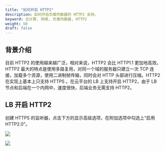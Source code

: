 ```yaml
---
title: "如何开启 HTTP2"
description: 如何开启负载均衡器的 HTTP2 支持。
keyword: 云计算, 网络, 负载均衡器, HTTP2
weight: 50
draft: false
---
```


## 背景介绍

目前 HTTP2 的使用越来越广泛，相对来说，HTTP2 会比 HTTP1.1 更加地高效。HTTP2 最大的特点是使用多路复用，对同一个域的服务器只建立一次 TCP 连接，加载多个资源，使用二进制帧传输，同时会对 HTTP 头部进行压缩。HTTP2 在实现上基本上只支持 HTTPS 。在云平台的 LB 上支持开启 HTTP2，由于 LB 节点和后端在一个内网中，速度很快，后端业务无需支持 HTTP2。

## LB 开启 HTTP2

创建 HTTPS 的监听器，点击下方的显示高级选项，在附加选项中勾选上“启用HTTP2.0”。

![](../../_images/lb_turn_on_http2_1.png)

![](../../_images/lb_turn_on_http2_2.png)